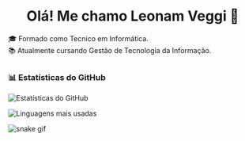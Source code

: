 <h1 align="center">Olá! Me chamo Leonam Veggi 👋</h1>

🎓 Formado como Tecnico em Informática.<br>
📚 Atualmente cursando Gestão de Tecnologia da Informação.
##
### 📊 Estatísticas do GitHub

![Estatísticas do GitHub](https://github-readme-stats.vercel.app/api?username=07leonam&show_icons=true&theme=tokyonight)

![Linguagens mais usadas](https://github-readme-stats.vercel.app/api/top-langs/?username=07leonam&layout=compact&theme=tokyonight)




![snake gif](https://github.com/07leonam/07leonam/blob/output/github-contribution-grid-snake.svg)

